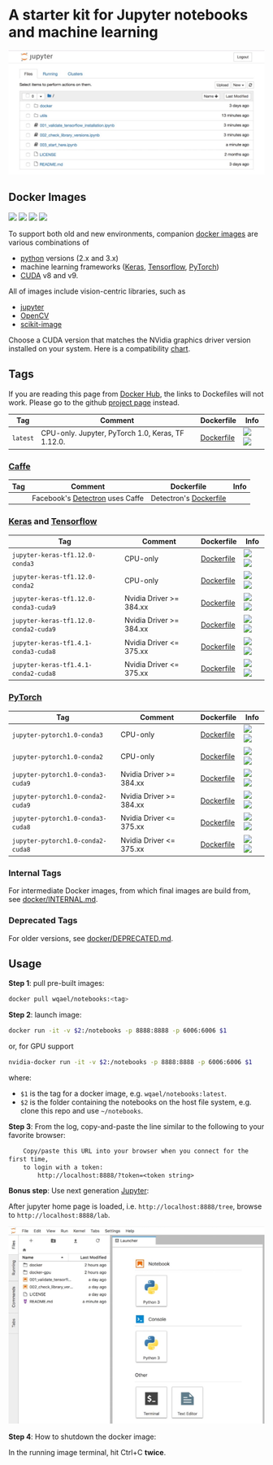 # A starter kit for Jupyter notebooks and machine learning

![notebooks_screenshot](assets/notebooks.jpg)

## Docker Images

![](https://img.shields.io/docker/automated/wqael/notebooks.svg)
![](https://img.shields.io/docker/build/wqael/notebooks.svg)
![](https://img.shields.io/docker/pulls/wqael/notebooks.svg)
![](https://img.shields.io/docker/stars/wqael/notebooks.svg)

To support both old and new environments, companion [docker images](https://hub.docker.com/r/wqael/notebooks/) are various combinations of
* [python](https://www.python.org/) versions (2.x and 3.x)
* machine learning frameworks ([Keras](https://keras.io/), [Tensorflow](https://www.tensorflow.org/), [PyTorch](https://pytorch.org/))
* [CUDA](https://developer.nvidia.com/cuda-zone) v8 and v9.

All of images include vision-centric libraries, such as
* [jupyter](http://jupyter.org/)
* [OpenCV](https://opencv.org/)
* [scikit-image](http://scikit-image.org/)

Choose a CUDA version that matches the NVidia graphics driver version installed on your system. Here is a compatibility [chart](https://gist.github.com/rlan/258b7c030364735be10c9df277cff5ed).

## Tags

If you are reading this page from [Docker Hub](https://hub.docker.com/r/wqael/notebooks/), the links to Dockefiles will not work. Please go to the github [project page](https://github.com/rlan/notebooks) instead.


| Tag   | Comment | Dockerfile | Info  |
| ----- | ------- | ---------- | ----  |
| `latest` | CPU-only. Jupyter, PyTorch 1.0, Keras, TF 1.12.0. | [Dockerfile](docker/latest/Dockerfile) | [![](https://images.microbadger.com/badges/image/wqael/notebooks:latest.svg) ![](https://images.microbadger.com/badges/commit/wqael/notebooks:latest.svg)](https://microbadger.com/images/wqael/notebooks:latest) |

### [Caffe](https://caffe2.ai/)

| Tag   | Comment | Dockerfile | Info  |
| ----- | ------- | ---------- | ----  |
| | Facebook's [Detectron](https://github.com/facebookresearch/Detectron) uses Caffe | Detectron's [Dockerfile](https://github.com/facebookresearch/Detectron/blob/master/docker/Dockerfile) | |

### [Keras](https://keras.io/) and [Tensorflow](https://www.tensorflow.org/)

| Tag   | Comment | Dockerfile | Info  |
| ----- | ------- | ---------- | ----  |
| `jupyter-keras-tf1.12.0-conda3` | CPU-only | [Dockerfile](docker/jupyter-keras-tf1.12.0-conda3/Dockerfile) | [![](https://images.microbadger.com/badges/image/wqael/notebooks:jupyter-keras-tf1.12.0-conda3.svg) ![](https://images.microbadger.com/badges/commit/wqael/notebooks:jupyter-keras-tf1.12.0-conda3.svg)](https://microbadger.com/images/wqael/notebooks:jupyter-keras-tf1.12.0-conda3) |
| `jupyter-keras-tf1.12.0-conda2` | CPU-only | [Dockerfile](docker/jupyter-keras-tf1.12.0-conda2/Dockerfile) | [![](https://images.microbadger.com/badges/image/wqael/notebooks:jupyter-keras-tf1.12.0-conda2.svg) ![](https://images.microbadger.com/badges/commit/wqael/notebooks:jupyter-keras-tf1.12.0-conda2.svg)](https://microbadger.com/images/wqael/notebooks:jupyter-keras-tf1.12.0-conda2) |
| `jupyter-keras-tf1.12.0-conda3-cuda9` | Nvidia Driver >= 384.xx | [Dockerfile](docker/jupyter-keras-tf1.12.0-conda3-cuda9/Dockerfile) | [![](https://images.microbadger.com/badges/image/wqael/notebooks:jupyter-keras-tf1.12.0-conda3-cuda9.svg) ![](https://images.microbadger.com/badges/commit/wqael/notebooks:jupyter-keras-tf1.12.0-conda3-cuda9.svg)](https://microbadger.com/images/wqael/notebooks:jupyter-keras-tf1.12.0-conda3-cuda9) |
| `jupyter-keras-tf1.12.0-conda2-cuda9` | Nvidia Driver >= 384.xx | [Dockerfile](docker/jupyter-keras-tf1.12.0-conda2-cuda9/Dockerfile) | [![](https://images.microbadger.com/badges/image/wqael/notebooks:jupyter-keras-tf1.12.0-conda2-cuda9.svg) ![](https://images.microbadger.com/badges/commit/wqael/notebooks:jupyter-keras-tf1.12.0-conda2-cuda9.svg)](https://microbadger.com/images/wqael/notebooks:jupyter-keras-tf1.12.0-conda2-cuda9) |
| `jupyter-keras-tf1.4.1-conda3-cuda8` | Nvidia Driver <= 375.xx | [Dockerfile](docker/jupyter-keras-tf1.4.1-conda3-cuda8/Dockerfile) | [![](https://images.microbadger.com/badges/image/wqael/notebooks:jupyter-keras-tf1.4.1-conda3-cuda8.svg) ![](https://images.microbadger.com/badges/commit/wqael/notebooks:jupyter-keras-tf1.4.1-conda3-cuda8.svg)](https://microbadger.com/images/wqael/notebooks:jupyter-keras-tf1.4.1-conda3-cuda8) |
| `jupyter-keras-tf1.4.1-conda2-cuda8` | Nvidia Driver <= 375.xx | [Dockerfile](docker/jupyter-keras-tf1.4.1-conda2-cuda8/Dockerfile) | [![](https://images.microbadger.com/badges/image/wqael/notebooks:jupyter-keras-tf1.4.1-conda2-cuda8.svg) ![](https://images.microbadger.com/badges/commit/wqael/notebooks:jupyter-keras-tf1.4.1-conda2-cuda8.svg)](https://microbadger.com/images/wqael/notebooks:jupyter-keras-tf1.4.1-conda2-cuda8) |

### [PyTorch](https://pytorch.org/)

| Tag   | Comment | Dockerfile | Info  |
| ----- | ------- | ---------- | ----  |
| `jupyter-pytorch1.0-conda3` | CPU-only | [Dockerfile](docker/jupyter-pytorch1.0-conda3/Dockerfile) | [![](https://images.microbadger.com/badges/image/wqael/notebooks:jupyter-pytorch1.0-conda3.svg) ![](https://images.microbadger.com/badges/commit/wqael/notebooks:jupyter-pytorch1.0-conda3.svg)](https://microbadger.com/images/wqael/notebooks:jupyter-pytorch1.0-conda3) |
| `jupyter-pytorch1.0-conda2` | CPU-only | [Dockerfile](docker/jupyter-pytorch1.0-conda2/Dockerfile) | [![](https://images.microbadger.com/badges/image/wqael/notebooks:jupyter-pytorch1.0-conda2.svg) ![](https://images.microbadger.com/badges/commit/wqael/notebooks:jupyter-pytorch1.0-conda2.svg)](https://microbadger.com/images/wqael/notebooks:jupyter-pytorch1.0-conda2) |
| `jupyter-pytorch1.0-conda3-cuda9` | Nvidia Driver >= 384.xx | [Dockerfile](docker/jupyter-pytorch1.0-conda3-cuda9/Dockerfile) | [![](https://images.microbadger.com/badges/image/wqael/notebooks:jupyter-pytorch1.0-conda3-cuda9.svg) ![](https://images.microbadger.com/badges/commit/wqael/notebooks:jupyter-pytorch1.0-conda3-cuda9.svg)](https://microbadger.com/images/wqael/notebooks:jupyter-pytorch1.0-conda3-cuda9) |
| `jupyter-pytorch1.0-conda2-cuda9` | Nvidia Driver >= 384.xx | [Dockerfile](docker/jupyter-pytorch1.0-conda2-cuda9/Dockerfile) | [![](https://images.microbadger.com/badges/image/wqael/notebooks:jupyter-pytorch1.0-conda2-cuda9.svg) ![](https://images.microbadger.com/badges/commit/wqael/notebooks:jupyter-pytorch1.0-conda2-cuda9.svg)](https://microbadger.com/images/wqael/notebooks:jupyter-pytorch1.0-conda2-cuda9) |
| `jupyter-pytorch1.0-conda3-cuda8` | Nvidia Driver <= 375.xx | [Dockerfile](docker/jupyter-pytorch1.0-conda3-cuda8/Dockerfile) | [![](https://images.microbadger.com/badges/image/wqael/notebooks:jupyter-pytorch1.0-conda3-cuda8.svg) ![](https://images.microbadger.com/badges/commit/wqael/notebooks:jupyter-pytorch1.0-conda3-cuda8.svg)](https://microbadger.com/images/wqael/notebooks:jupyter-pytorch1.0-conda3-cuda8) |
| `jupyter-pytorch1.0-conda2-cuda8` | Nvidia Driver <= 375.xx | [Dockerfile](docker/jupyter-pytorch1.0-conda2-cuda8/Dockerfile) | [![](https://images.microbadger.com/badges/image/wqael/notebooks:jupyter-pytorch1.0-conda2-cuda8.svg) ![](https://images.microbadger.com/badges/commit/wqael/notebooks:jupyter-pytorch1.0-conda2-cuda8.svg)](https://microbadger.com/images/wqael/notebooks:jupyter-pytorch1.0-conda2-cuda8) |


### Internal Tags

For intermediate Docker images, from which final images are build from, see [docker/INTERNAL.md](docker/INTERNAL.md).

### Deprecated Tags

For older versions, see [docker/DEPRECATED.md](docker/DEPRECATED.md).


## Usage

**Step 1**: pull pre-built images:

```sh
docker pull wqael/notebooks:<tag>
```

**Step 2**: launch image:

```sh
docker run -it -v $2:/notebooks -p 8888:8888 -p 6006:6006 $1
```

or, for GPU support

```sh
nvidia-docker run -it -v $2:/notebooks -p 8888:8888 -p 6006:6006 $1
```

where:

* `$1` is the tag for a docker image, e.g. `wqael/notebooks:latest`.
* `$2` is the folder containing the notebooks on the host file system, e.g. clone this repo and use `~/notebooks`.


**Step 3**: From the log, copy-and-paste the line similar to the following to your favorite browser:

```
    Copy/paste this URL into your browser when you connect for the first time,
    to login with a token:
        http://localhost:8888/?token=<token string>
```

**Bonus step**: Use next generation [Jupyter](http://jupyterlab.readthedocs.io/en/latest/):

After jupyter home page is loaded, i.e. `http://localhost:8888/tree`, browse to `http://localhost:8888/lab`.

![jupyter_lab_screenshot](assets/jupyter_lab.jpg)

**Step 4**: How to shutdown the docker image:

In the running image terminal, hit Ctrl+C **twice**.
